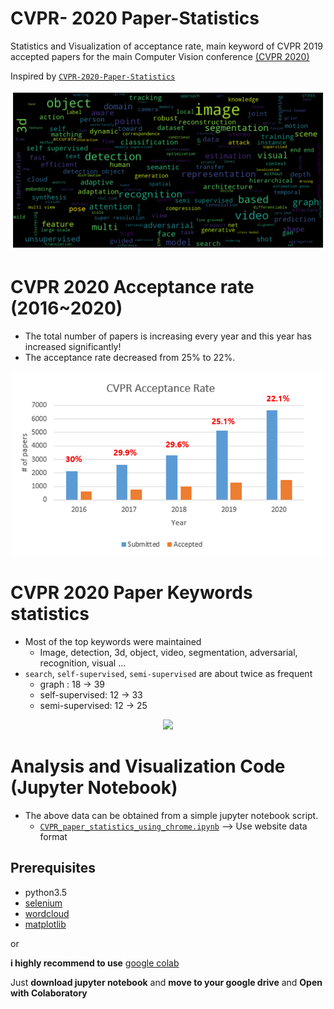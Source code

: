 # CVPR- 2020 Paper-Statistics
Statistics and Visualization of acceptance rate, main keyword of CVPR 2019 accepted papers for the main Computer Vision conference [(CVPR 2020)](http://cvpr2020.thecvf.com/)

Inspired by [`CVPR-2020-Paper-Statistics`](https://github.com/hoya012/CVPR-2019-Paper-Statistics)

<p align="center">
  <img width="600" src="/2020_cvpr/keyword_cloud.png">
</p>

# CVPR 2020 Acceptance rate (2016~2020)

- The total number of papers is increasing every year and this year has increased significantly!
- The acceptance rate decreased from 25% to 22%.

<p align="center">
  <img width="500" src="/2020_cvpr/cvpr_acceptance_rate.PNG">
</p>


# CVPR 2020 Paper Keywords statistics

- Most of the top keywords were maintained
   - Image, detection, 3d, object, video, segmentation, adversarial, recognition, visual …
- `search`, `self-supervised`, `semi-supervised` are about twice as frequent
   - graph : 18 -> 39
   - self-supervised: 12 -> 33
   - semi-supervised: 12 -> 25

<p align="center">
  <img width="1000" src="https://github.com/hoya012/CVPR-2020-Paper-Statistics/blob/master/2020_cvpr/top_keywords_2019%2B2020.jpg">
</p>

# Analysis and Visualization Code (Jupyter Notebook)

- The above data can be obtained from a simple jupyter notebook script.
   - [`CVPR_paper_statistics_using_chrome.ipynb`](https://github.com/hoya012/CVPR-2020-Paper-Statistics/blob/master/2020_cvpr/CVPR2020_paper_statistics_using_chrome.ipynb) --> Use website data format

## Prerequisites
- python3.5
- [selenium](https://selenium-python.readthedocs.io/)
- [wordcloud](https://pypi.org/project/wordcloud/)
- [matplotlib](https://matplotlib.org/)

or 

**i highly recommend to use** [google colab](https://colab.research.google.com/)

Just **download jupyter notebook** and **move to your google drive** and **Open with Colaboratory**


